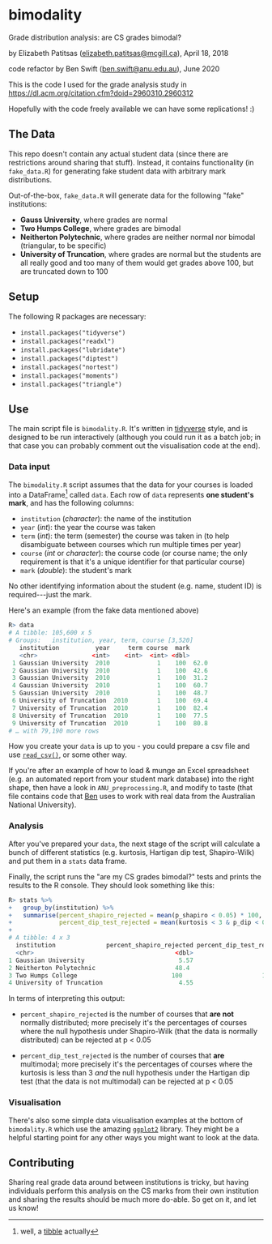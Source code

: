# bimodality

Grade distribution analysis: are CS grades bimodal?

by Elizabeth Patitsas (<elizabeth.patitsas@mcgill.ca>), April 18, 2018

code refactor by Ben Swift (<ben.swift@anu.edu.au>), June 2020

This is the code I used for the grade analysis study in
<https://dl.acm.org/citation.cfm?doid=2960310.2960312>

Hopefully with the code freely available we can have some replications! :)

## The Data

This repo doesn't contain any actual student data (since there are restrictions
around sharing that stuff). Instead, it contains functionality (in
`fake_data.R`) for generating fake student data with arbitrary mark
distributions.

Out-of-the-box, `fake_data.R` will generate data for the following "fake"
institutions:

- **Gauss University**, where grades are normal
- **Two Humps College**, where grades are bimodal
- **Neitherton Polytechnic**, where grades are neither normal nor bimodal
  (triangular, to be specific)
- **University of Truncation**, where grades are normal but the students are all
  really good and too many of them would get grades above 100, but are truncated
  down to 100

## Setup

The following R packages are necessary:

- `install.packages("tidyverse")`
- `install.packages("readxl")`
- `install.packages("lubridate")`
- `install.packages("diptest")`
- `install.packages("nortest")`
- `install.packages("moments")`
- `install.packages("triangle")`

## Use

The main script file is `bimodality.R`. It's written in
[tidyverse](https://www.tidyverse.org/) style, and is designed to be run
interactively (although you could run it as a batch job; in that case you can
probably comment out the visualisation code at the end).

### Data input

The `bimodality.R` script assumes that the data for your courses is loaded into
a DataFrame[^tibble] called `data`. Each row of `data` represents **one
student's mark**, and has the following columns:

- `institution` (_character_): the name of the institution
- `year` (_int_): the year the course was taken
- `term` (_int_): the term (semester) the course was taken in (to help
  disambiguate between courses which run multiple times per year)
- `course` (_int_ or _character_): the course code (or course name; the only
  requirement is that it's a unique identifier for that particular course)
- `mark` (_double_): the student's mark

No other identifying information about the student (e.g. name, student ID) is
required---just the mark.

Here's an example (from the fake data mentioned above)

```R
R> data
# A tibble: 105,600 x 5
# Groups:   institution, year, term, course [3,520]
   institution          year     term course  mark
   <chr>               <int>    <int>  <int> <dbl>
 1 Gaussian University  2010             1    100  62.0
 2 Gaussian University  2010             1    100  42.6
 3 Gaussian University  2010             1    100  31.2
 4 Gaussian University  2010             1    100  60.7
 5 Gaussian University  2010             1    100  48.7
 6 University of Truncation  2010        1    100  69.4
 7 University of Truncation  2010        1    100  82.4
 8 University of Truncation  2010        1    100  77.5
 9 University of Truncation  2010        1    100  80.8
# … with 79,190 more rows
```

How you create your `data` is up to you - you could prepare a csv file and use
[`read_csv()`](https://readr.tidyverse.org/reference/read_delim.html), or some
other way.

If you're after an example of how to load & munge an Excel spreadsheet (e.g. an
automated report from your student mark database) into the right shape, then
have a look in `ANU_preprocessing.R`, and modify to taste (that file contains
code that [Ben](https://benswift.me) uses to work with real data from the
Australian National University).

[^tibble]: well, a [tibble](https://tibble.tidyverse.org/) actually

### Analysis

After you've prepared your `data`, the next stage of the script will calculate a
bunch of different statistics (e.g. kurtosis, Hartigan dip test, Shapiro-Wilk)
and put them in a `stats` data frame.

Finally, the script runs the "are my CS grades bimodal?" tests and prints the
results to the R console. They should look something like this:

```R
R> stats %>%
+   group_by(institution) %>%
+   summarise(percent_shapiro_rejected = mean(p_shapiro < 0.05) * 100,
+             percent_dip_test_rejected = mean(kurtosis < 3 & p_dip < 0.05) * 100)
+
# A tibble: 4 x 3
  institution              percent_shapiro_rejected percent_dip_test_rejected
  <chr>                                       <dbl>                     <dbl>
1 Gaussian University                          5.57                     0.114
2 Neitherton Polytechnic                      48.4                      0.909
3 Two Humps College                          100                      100
4 University of Truncation                     4.55                     0.227
```

In terms of interpreting this output:

- `percent_shapiro_rejected` is the number of courses that **are not** normally
  distributed; more precisely it's the percentages of courses where the null
  hypothesis under Shapiro-Wilk (that the data is normally distributed) can be
  rejected at p < 0.05

- `percent_dip_test_rejected` is the number of courses that **are** multimodal;
  more precisely it's the percentages of courses where the kurtosis is less than
  3 _and_ the null hypothesis under the Hartigan dip test (that the data is not
  multimodal) can be rejected at p < 0.05

### Visualisation

There's also some simple data visualisation examples at the bottom of
`bimodality.R` which use the amazing
[`ggplot2`](https://ggplot2.tidyverse.org/index.html) library. They might be a
helpful starting point for any other ways you might want to look at the data.

## Contributing

Sharing real grade data around between institutions is tricky, but having
individuals perform this analysis on the CS marks from their own institution and
sharing the results should be much more do-able. So get on it, and let us know!
